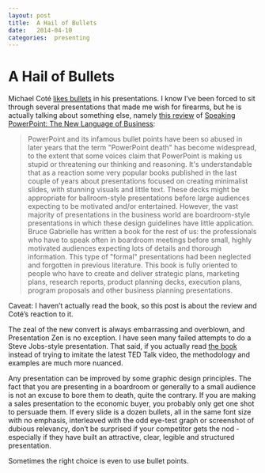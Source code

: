 ```yaml
---
layout: post
title:  A Hail of Bullets 
date:   2014-04-10 
categories:  presenting 
---
```


# A Hail of Bullets


Michael Coté [likes bullets](http://coteindustries.com/post/82195416481/powerpoint-and-its-infamous-bullet-points-have) in his presentations. I know I’ve been forced to sit through several presentations that made me wish for firearms, but he is actually talking about something else, namely [this review](http://www.amazon.com/review/R3RVNLC7SUFB1H/ref=cm_cr_dp_title?ie=UTF8&ASIN=098423604X&nodeID=283155&store=books) of [Speaking PowerPoint: The New Language of Business](http://www.amazon.com/Speaking-PowerPoint-New-Language-Business-ebook/dp/B00ILD5SQE/ref=la_B0047LS5IC_1_1?s=books&ie=UTF8&qid=1397124070&sr=1-1 "Speaking PowerPoint: The New Language of Business" ):

> PowerPoint and its infamous bullet points have been so abused in later years that the term "PowerPoint death" has become widespread, to the extent that some voices claim that PowerPoint is making us stupid or threatening our thinking and reasoning.
> It's understandable that as a reaction some very popular books published in the last couple of years about presentations focused on creating minimalist slides, with stunning visuals and little text. These decks might be appropriate for ballroom-style presentations before large audiences expecting to be motivated and/or entertained. However, the vast majority of presentations in the business world are boardroom-style presentations in which these design guidelines have little application. Bruce Gabrielle has written a book for the rest of us: the professionals who have to speak often in boardroom meetings before small, highly motivated audiences expecting lots of details and thorough information.
> This type of "formal" presentations had been neglected and forgotten in previous literature. This book is fully oriented to people who have to create and deliver strategic plans, marketing plans, research reports, product planning decks, execution plans, program proposals and other business planning presentations.  

Caveat: I haven’t actually read the book, so this post is about the review and Coté’s reaction to it.  

The zeal of the new convert is always embarrassing and overblown, and Presentation Zen is no exception. I have seen many failed attempts to do a Steve Jobs-style presentation. That said, if you actually read [the book](http://www.amazon.com/Presentation-Zen-Simple-Design-Delivery-ebook/dp/B006R4H5FG/ref=sr_1_1?s=books&ie=UTF8&qid=1397124342&sr=1-1&keywords=presentation+zen "Presentation Zen" ) instead of trying to imitate the latest TED Talk video, the methodology and examples are much more nuanced.  

Any presentation can be improved by some graphic design principles. The fact that you are presenting in a boardroom or generally to a small audience is not an excuse to bore them to death, quite the contrary. If you are making a sales presentation to the economic buyer, you probably only get one shot to persuade them. If every slide is a dozen bullets, all in the same font size with no emphasis, interleaved with the odd eye-test graph or screenshot of dubious relevancy, don’t be surprised if your competitor gets the nod - especially if they have built an attractive, clear, legible and structured presentation.  

Sometimes the right choice is even to use bullet points.

